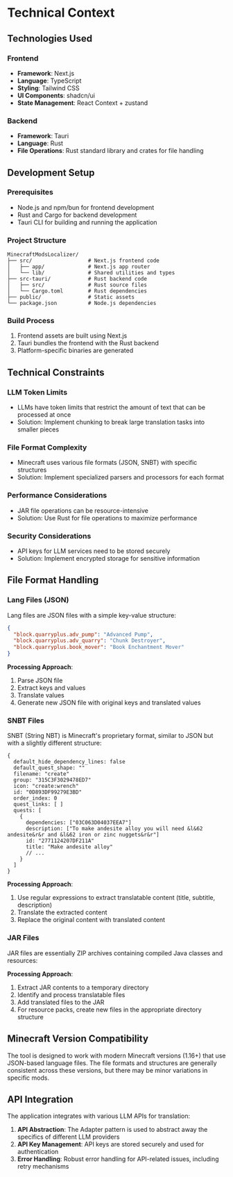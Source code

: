 # Technical Context

## Technologies Used

### Frontend
- **Framework**: Next.js
- **Language**: TypeScript
- **Styling**: Tailwind CSS
- **UI Components**: shadcn/ui
- **State Management**: React Context + zustand

### Backend
- **Framework**: Tauri
- **Language**: Rust
- **File Operations**: Rust standard library and crates for file handling

## Development Setup

### Prerequisites
- Node.js and npm/bun for frontend development
- Rust and Cargo for backend development
- Tauri CLI for building and running the application

### Project Structure
```
MinecraftModsLocalizer/
├── src/                  # Next.js frontend code
│   ├── app/              # Next.js app router
│   └── lib/              # Shared utilities and types
├── src-tauri/            # Rust backend code
│   ├── src/              # Rust source files
│   └── Cargo.toml        # Rust dependencies
├── public/               # Static assets
└── package.json          # Node.js dependencies
```

### Build Process
1. Frontend assets are built using Next.js
2. Tauri bundles the frontend with the Rust backend
3. Platform-specific binaries are generated

## Technical Constraints

### LLM Token Limits
- LLMs have token limits that restrict the amount of text that can be processed at once
- Solution: Implement chunking to break large translation tasks into smaller pieces

### File Format Complexity
- Minecraft uses various file formats (JSON, SNBT) with specific structures
- Solution: Implement specialized parsers and processors for each format

### Performance Considerations
- JAR file operations can be resource-intensive
- Solution: Use Rust for file operations to maximize performance

### Security Considerations
- API keys for LLM services need to be stored securely
- Solution: Implement encrypted storage for sensitive information

## File Format Handling

### Lang Files (JSON)
Lang files are JSON files with a simple key-value structure:

```json
{
  "block.quarryplus.adv_pump": "Advanced Pump",
  "block.quarryplus.adv_quarry": "Chunk Destroyer",
  "block.quarryplus.book_mover": "Book Enchantment Mover"
}
```

**Processing Approach**:
1. Parse JSON file
2. Extract keys and values
3. Translate values
4. Generate new JSON file with original keys and translated values

### SNBT Files
SNBT (String NBT) is Minecraft's proprietary format, similar to JSON but with a slightly different structure:

```
{
  default_hide_dependency_lines: false
  default_quest_shape: ""
  filename: "create"
  group: "315C3F3029478ED7"
  icon: "create:wrench"
  id: "0D893DF99279E3BD"
  order_index: 0
  quest_links: [ ]
  quests: [
    {
      dependencies: ["03C063D04037EEA7"]
      description: ["To make andesite alloy you will need &l&62 andesite&r&r and &l&62 iron or zinc nuggets&r&r"]
      id: "2771124207DF211A"
      title: "Make andesite alloy"
      // ...
    }
  ]
}
```

**Processing Approach**:
1. Use regular expressions to extract translatable content (title, subtitle, description)
2. Translate the extracted content
3. Replace the original content with translated content

### JAR Files
JAR files are essentially ZIP archives containing compiled Java classes and resources:

**Processing Approach**:
1. Extract JAR contents to a temporary directory
2. Identify and process translatable files
3. Add translated files to the JAR
4. For resource packs, create new files in the appropriate directory structure

## Minecraft Version Compatibility

The tool is designed to work with modern Minecraft versions (1.16+) that use JSON-based language files. The file formats and structures are generally consistent across these versions, but there may be minor variations in specific mods.

## API Integration

The application integrates with various LLM APIs for translation:

1. **API Abstraction**: The Adapter pattern is used to abstract away the specifics of different LLM providers
2. **API Key Management**: API keys are stored securely and used for authentication
3. **Error Handling**: Robust error handling for API-related issues, including retry mechanisms
